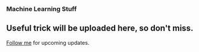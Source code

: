 ### Machine Learning Stuff

Useful trick will be uploaded here, so don't miss.
----------
[Follow me](https://github.com/vijaypurohit322) for upcoming updates. 
